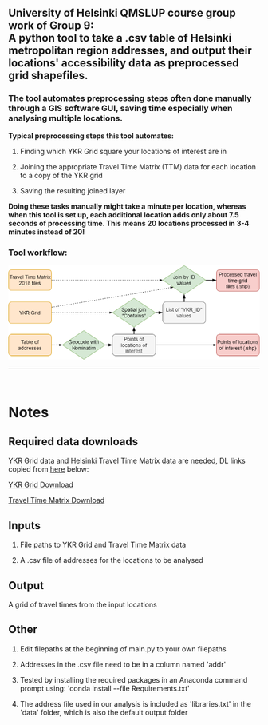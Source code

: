 ## University of Helsinki QMSLUP course group work of Group 9: <br/> A python tool to take a .csv table of Helsinki metropolitan region addresses, and output their locations' accessibility data as preprocessed grid shapefiles.

### The tool automates preprocessing steps often done manually through a GIS software GUI, saving time especially when analysing multiple locations.

**Typical preprocessing steps this tool automates:**

1. Finding which YKR Grid square your locations of interest are in

2. Joining the appropriate Travel Time Matrix (TTM) data for each location to a copy of the YKR grid

3. Saving the resulting joined layer

**Doing these tasks manually might take a minute per location, whereas when this tool is set up, each additional location adds only about 7.5 seconds of processing time. This means 20 locations processed in 3-4 minutes instead of 20!**

### Tool workflow:

![Flowchart](Tool_workflow.png)

-----
<br/>

# Notes

## Required data downloads

YKR Grid data and Helsinki Travel Time Matrix data are needed, DL links copied from [here](https://blogs.helsinki.fi/saavutettavuus/paakaupunkiseudun-matka-aikamatriisi-2018/) below:

[YKR Grid Download](http://www.helsinki.fi/science/accessibility/data/MetropAccess-matka-aikamatriisi/MetropAccess_YKR_grid.zip)

[Travel Time Matrix Download](http://www.helsinki.fi/science/accessibility/data/helsinki-region-travel-time-matrix/2018/HelsinkiRegion_TravelTimeMatrix2018.zip)

## Inputs

1. File paths to YKR Grid and Travel Time Matrix data

2. A .csv file of addresses for the locations to be analysed

## Output

A grid of travel times from the input locations


## Other

1. Edit filepaths at the beginning of main.py to your own filepaths

2. Addresses in the .csv file need to be in a column named 'addr'

3. Tested by installing the required packages in an Anaconda command prompt using: 'conda install --file Requirements.txt'

4. The address file used in our analysis is included as 'libraries.txt' in the 'data' folder, which is also the default output folder
